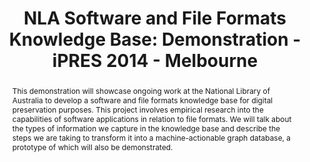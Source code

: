 ---
abstract: This demonstration will showcase ongoing work at the National Library of
  Australia to develop a software and file formats knowledge base for digital preservation
  purposes. This project involves empirical research into the capabilities of software
  applications in relation to file formats. We will talk about the types of information
  we capture in the knowledge base and describe the steps we are taking to transform
  it into a machine-actionable graph database, a prototype of which will also be demonstrated.
creators:
- Pearson, Mark
- Kay, Gareth
date: null
document_url: https://services.phaidra.univie.ac.at/api/object/o:378722/download
grand_parent: iPRES
institutions: []
keywords:
- software
- file format
- knowledge base
- graph database
landing_page_url: https://phaidra.univie.ac.at/o:378722
language: eng
layout: publication
license: CC BY-NC-SA 3.0 AT
notes_url: null
parent: iPRES 2014
presentation_url: null
size: 185151
source_name: iPRES
title: 'NLA Software and File Formats Knowledge Base: Demonstration - iPRES 2014 -
  Melbourne'
type: paper
year: 2014
---